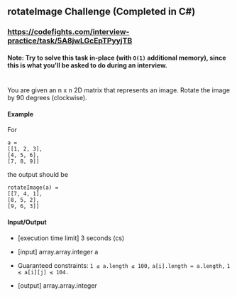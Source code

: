 ﻿## rotateImage Challenge (Completed in C#)
### https://codefights.com/interview-practice/task/5A8jwLGcEpTPyyjTB
#### Note: Try to solve this task in-place (with ```O(1)``` additional memory), since this is what you'll be asked to do during an interview.
#
You are given an n x n 2D matrix that represents an image. Rotate the image by 90 degrees (clockwise).

#### Example

For
```
a =
[[1, 2, 3],
[4, 5, 6],
[7, 8, 9]]
```
the output should be
```
rotateImage(a) =
[[7, 4, 1],
[8, 5, 2],
[9, 6, 3]]
```
#### Input/Output

- [execution time limit] 3 seconds (cs)

- [input] array.array.integer a

- Guaranteed constraints:
```1 ≤ a.length ≤ 100,```
```a[i].length = a.length,```
```1 ≤ a[i][j] ≤ 104.```

- [output] array.array.integer